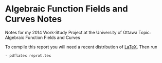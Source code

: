 Algebraic Function Fields and Curves Notes 
=======================

Notes for my 2014 Work-Study Project at the University of Ottawa
Topic: Algebraic Function Fields and Curves

To compile this report you will need a recent distribution of [LaTeX](http://latex-project.org/ftp.html). Then run  

	- pdflatex reprot.tex 

